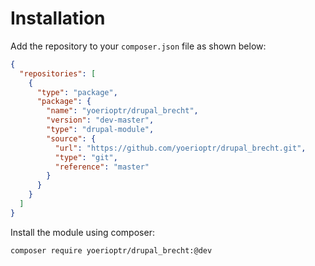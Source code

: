 # Installation

Add the repository to your `composer.json` file as shown below:

```json
{
  "repositories": [
    {
      "type": "package",
      "package": {
        "name": "yoerioptr/drupal_brecht",
        "version": "dev-master",
        "type": "drupal-module",
        "source": {
          "url": "https://github.com/yoerioptr/drupal_brecht.git",
          "type": "git",
          "reference": "master"
        }
      }
    }
  ]
}
```

Install the module using composer:

```bash
composer require yoerioptr/drupal_brecht:@dev
```
